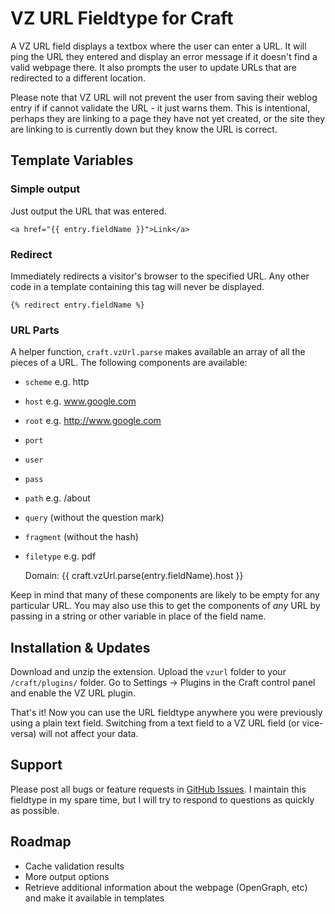 VZ URL Fieldtype for Craft
==========================

A VZ URL field displays a textbox where the user can enter a URL. It will ping the URL they entered and display an error message if it doesn't find a valid webpage there. It also prompts the user to update URLs that are redirected to a different location.

Please note that VZ URL will not prevent the user from saving their weblog entry if if cannot validate the URL - it just warns them. This is intentional, perhaps they are linking to a page they have not yet created, or the site they are linking to is currently down but they know the URL is correct.

Template Variables
------------------

### Simple output

Just output the URL that was entered.

    <a href="{{ entry.fieldName }}">Link</a>

### Redirect

Immediately redirects a visitor's browser to the specified URL. Any other code in a template containing this tag will never be displayed.

    {% redirect entry.fieldName %}

### URL Parts

A helper function, `craft.vzUrl.parse` makes available an array of all the pieces of a URL. The following components are available:

* `scheme` e.g. http
* `host` e.g. www.google.com
* `root` e.g. http://www.google.com
* `port`
* `user`
* `pass`
* `path` e.g. /about
* `query` (without the question mark)
* `fragment` (without the hash)
* `filetype` e.g. pdf

    Domain: {{ craft.vzUrl.parse(entry.fieldName).host }}

Keep in mind that many of these components are likely to be empty for any particular URL. You may also use this to get the components of *any* URL by passing in a string or other variable in place of the field name.

Installation & Updates
----------------------

Download and unzip the extension. Upload the `vzurl` folder to your `/craft/plugins/` folder. Go to Settings -> Plugins in the Craft control panel and enable the VZ URL plugin.

That's it! Now you can use the URL fieldtype anywhere you were previously using a plain text field. Switching from a text field to a VZ URL field (or vice-versa) will not affect your data.

Support
-------

Please post all bugs or feature requests in [GitHub Issues](https://github.com/elivz/VzUrl-Craft/issues). I maintain this fieldtype in my spare time, but I will try to respond to questions as quickly as possible.

Roadmap
-------

* Cache validation results
* More output options
* Retrieve additional information about the webpage (OpenGraph, etc) and make it available in templates